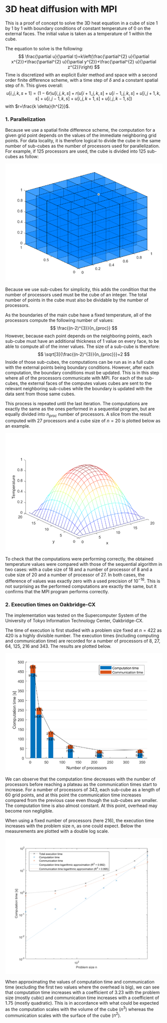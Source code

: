 # 3D heat diffusion with MPI

This is a proof of concept to solve the 3D heat equation in a cube of size 1 by 1 by 1 with boundary conditions of constant temperature of 0 on the external faces. The initial value is taken as a temperature of 1 within the cube.

The equation to solve is the following:
$$
\frac{\partial u}{\partial t}=k\left(\frac{\partial^{2} u}{\partial x^{2}}+\frac{\partial^{2} u}{\partial y^{2}}+\frac{\partial^{2} u}{\partial z^{2}}\right)
$$
Time is discretized with an explicit Euler method and space with a second order finite difference scheme, with a time step of $\delta$ and a constant spatial step of $h$. This gives overall:
$$
u[i, j, k, s+1]=(1-6 r) u[i, j, k, s]
+r(u[i+1, j, k, s]+u[i-1, j, k, s]
+u[i, j+1, k, s]+u[i, j-1, k, s]
+u[i, j, k+1, s]+u[i, j, k-1, s])
$$
with $r=\frac{k \delta}{h^{2}}$.

### 1. Parallelization

Because we use a spatial finite difference scheme, the computation for a given grid point depends on the values of the immediate neighboring grid points. For data locality, it is therefore logical to divide the cube in the same number of sub-cubes as the number of processors used for parallelization. For example, if 125 processors are used, the cube is divided into 125 sub-cubes as follow:

<img src="img/sub_cube.png" style="zoom:67%;" />

Because we use sub-cubes for simplicity, this adds the condition that the number of processors used must be the cube of an integer. The total number of points in the cube must also be dividable by the number of processors.

As the boundaries of the main cube have a fixed temperature, all of the processors compute the following number of values:
$$
\frac{(n-2)^{3}}{n_{proc}}
$$
However, because each point depends on the neighboring points, each sub-cube must have an additional thickness of 1 value on every face, to be able to compute all of the inner values. The size of a sub-cube is therefore:
$$
\sqrt[3]{\frac{(n-2)^{3}}{n_{proc}}}+2
$$
Inside of those sub-cubes, the computations can be run as in a full cube with the external points being boundary conditions. However, after each computation, the boundary conditions must be updated. This is in this step where all of the processors communicate with MPI. For each of the sub-cubes, the external faces of the computes values cubes are sent to the relevant neighboring sub-cubes while the boundary is updated with the data sent from those same cubes. 

This process is repeated until the last iteration. The computations are exactly the same as the ones performed in a sequential program, but are equally divided into $n_{proc}$ number of processors. A slice from the result computed with 27 processors and a cube size of $n=20$ is plotted below as an example.

<img src="img/slice.png" style="zoom:67%;" />

To check that the computations were performing correctly, the obtained temperature values were compared with those of the sequential algorithm in two cases: with a cube size of 18 and a number of processor of 8 and a cube size of 20 and a number of processor of 27. In both cases, the difference of values was exactly zero with a used precision of $10^{-16}$. This is not surprising as the performed computations are exactly the same, but it confirms that the MPI program performs correctly.

### 2. Execution times on Oakbridge-CX

The implementation was tested on the Supercomputer System of the University of Tokyo Information Technology Center, Oakbridge-CX.

The time of execution is first studied with a problem size fixed at $n=422$  as 420 is a highly divisible number. The execution times (including computing and communication time) are recorded for a number of processors of 8, 27, 64, 125, 216 and 343. The results are plotted below.

<img src="img/nproc.png" style="zoom:67%;" />



We can observe that the computation time decreases with the number of processors before reaching a plateau as the communication times start to increase. For a number of processors of 343, each sub-cube as a length of 60 grid points, and at this point the communication time increases compared from the previous case even though the sub-cubes are smaller. The computation time is also almost constant. At this point, overhead may become non negligible.

When using a fixed number of processors (here 216), the execution time increases with the problem size n, as one could expect. Below the measurements are plotted with a double log scale.

<img src="img/problem_size.png" style="zoom:80%;" />

When approximating the values of computation time and communication time (excluding the first two values where the overhead is big), we can see that computation time increases with a coefficient of 3.23 with the problem size (mostly cubic) and communication time increases with a coefficient of 1.75 (mostly quadratic). This is in accordance with what could be expected as the computation scales with the volume of the cube ($n^3$) whereas the communication scales with the surface of the cube ($n^2$).